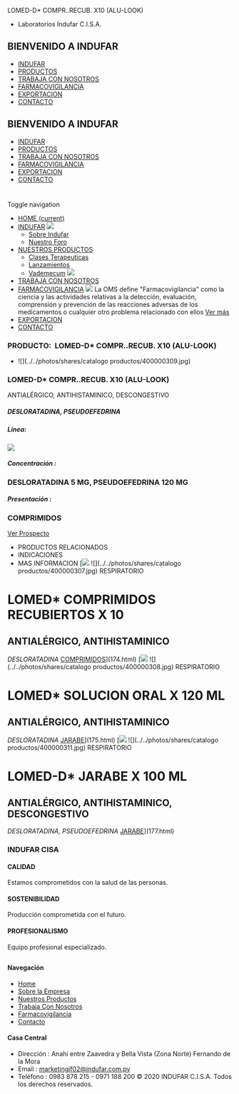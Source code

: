 LOMED-D\* COMPR..RECUB. X10 (ALU-LOOK)
- Laboratorios Indufar C.I.S.A.
## BIENVENIDO A INDUFAR
* [INDUFAR](176.html#)
* [PRODUCTOS](176.html#)
* [TRABAJA CON NOSOTROS](176.html#)
* [FARMACOVIGILANCIA](176.html#)
* [EXPORTACION](176.html#)
* [CONTACTO](176.html#)
## BIENVENIDO A INDUFAR
* [INDUFAR](../../index.html)
* [PRODUCTOS](../../productos.html)
* [TRABAJA CON NOSOTROS](../../trabaja_con_nosotros.html)
* [FARMACOVIGILANCIA](../../farmacovigilancia.html)
* [EXPORTACION](../../exportacion.html)
* [CONTACTO](../../contacto.html)
# 
Toggle navigation
* [HOME (current)](../../index.html)
* [INDUFAR](176.html#) 
  [![ ](../../photos/shares/Sistema/Menu/indufar_menul.jpg)](../../institucional.html)
  - [Sobre Indufar](../../institucional.html)
  - [Nuestro Foro](../../blog.html)
* [NUESTROS PRODUCTOS](176.html#) 
  - [Clases Terapeuticas](../clases_terapeuticas.html)
  - [Lanzamientos](../lanzamientos.html)
  - [Vademecum](../../productos.html)
  [![ ](../../photos/shares/Sistema/Menu/productos.png)](../../productos.html)
* [TRABAJA CON NOSOTROS](../../trabaja_con_nosotros.html)
* [FARMACOVIGILANCIA](176.html#) 
  [![ ](../../photos/shares/Sistema/Menu/TUBOS.png)](../../farmacovigilancia.html)
  La OMS define "Farmacovigilancia" como la ciencia y las actividades relativas a la detección, evaluación, comprensión y prevención de las reacciones adversas de los medicamentos o cualquier otro problema relacionado con ellos
  [Ver más](../../farmacovigilancia.html)
* [EXPORTACION](../../exportacion.html)
* [CONTACTO](../../contacto.html)
### PRODUCTO:  LOMED-D\* COMPR..RECUB. X10 (ALU-LOOK)
* ![](../../photos/shares/catalogo productos/400000309.jpg)
### **LOMED-D\* COMPR..RECUB. X10 (ALU-LOOK)**
ANTIALÉRGICO, ANTIHISTAMINICO, DESCONGESTIVO
##### **DESLORATADINA, PSEUDOEFEDRINA**
##### **Línea:**
[![](../../photos/shares/Laboratorios/lab_indufar.png)](../linea/1.html)
##### **Concentración :**
### DESLORATADINA 5 MG, PSEUDOEFEDRINA 120 MG
##### **Presentación :**
### COMPRIMIDOS
[Ver Prospecto](https://www.indufar.com.py/files/shares/prospectos/400000309.pdf)
* PRODUCTOS RELACIONADOS
* INDICACIONES
* MAS INFORMACION
[![](../../photos/shares/Laboratorios/lab_indufar.png)
![](../../photos/shares/catalogo productos/400000307.jpg)
RESPIRATORIO
# LOMED\* COMPRIMIDOS RECUBIERTOS X 10
## ANTIALÉRGICO, ANTIHISTAMINICO
*DESLORATADINA*
[COMPRIMIDOS](176.html#)](174.html)
[![](../../photos/shares/Laboratorios/lab_indufar.png)
![](../../photos/shares/catalogo productos/400000308.jpg)
RESPIRATORIO
# LOMED\* SOLUCION ORAL X 120 ML
## ANTIALÉRGICO, ANTIHISTAMINICO
*DESLORATADINA*
[JARABE](176.html#)](175.html)
[![](../../photos/shares/Laboratorios/lab_indufar.png)
![](../../photos/shares/catalogo productos/400000311.jpg)
RESPIRATORIO
# LOMED-D\* JARABE X 100 ML
## ANTIALÉRGICO, ANTIHISTAMINICO, DESCONGESTIVO
*DESLORATADINA, PSEUDOEFEDRINA*
[JARABE](176.html#)](177.html)
### INDUFAR CISA
#### CALIDAD
Estamos comprometidos con la salud de las personas.
#### SOSTENIBILIDAD
Producción comprometida con el futuro.
#### PROFESIONALISMO
Equipo profesional especializado.
## 
#### Navegación
* [Home](../../index.html)
* [Sobre la Empresa](../../institucional.html)
* [Nuestros Productos](../../productos.html)
* [Trabaja Con Nosotros](../../trabaja_con_nosotros.html)
* [Farmacovigilancia](../../farmacovigilancia.html)
* [Contacto](../../contacto.html)
#### Casa Central
* Dirección : Anahi entre Zaavedra y Bella Vista (Zona Norte) Fernando de la Mora
* Email : [marketingif02@indufar.com.py](mailto:marketingif02@indufar.com.py)
* Teléfono : 0983 878 215 - 0971 188 200
© 2020 INDUFAR C.I.S.A. Todos los derechos reservados.